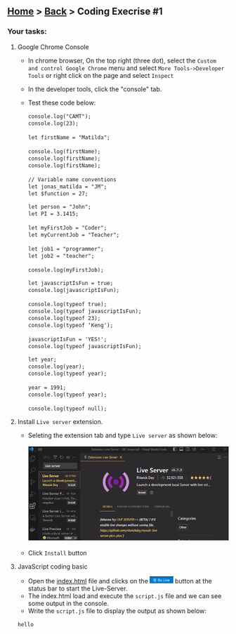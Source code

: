 ## [Home](../../../README.md) > [Back](../lesson.md) > Coding Execrise #1

### Your tasks:

1. Google Chrome Console

   - In chrome browser, On the top right (three dot), select the `Custom and control Google Chrome` menu and select `More Tools->Developer Tools` or right click on the page and select `Inspect`
   - In the developer tools, click the "console" tab.
   - Test these code below:

     ```
     console.log("CAMT");
     console.log(23);

     let firstName = "Matilda";

     console.log(firstName);
     console.log(firstName);
     console.log(firstName);

     // Variable name conventions
     let jonas_matilda = "JM";
     let $function = 27;
     ```

     ```
     let person = "John";
     let PI = 3.1415;

     let myFirstJob = "Coder";
     let myCurrentJob = "Teacher";

     let job1 = "programmer";
     let job2 = "teacher";

     console.log(myFirstJob);
     ```

     ```
     let javascriptIsFun = true;
     console.log(javascriptIsFun);

     console.log(typeof true);
     console.log(typeof javascriptIsFun);
     console.log(typeof 23);
     console.log(typeof ‘Keng');

     javascriptIsFun = 'YES!';
     console.log(typeof javascriptIsFun);
     ```

     ```
     let year;
     console.log(year);
     console.log(typeof year);

     year = 1991;
     console.log(typeof year);

     console.log(typeof null);
     ```

2. Install `Live server` extension.
   - Seleting the extension tab and type `Live server` as shown below:
     <br/><br/><img width="600" src="imgs/img-1.png"><br/><br/>
   - Click `Install` button
3. JavaScript coding basic
   - Open the [index.html](index.html) file and clicks on the <img height="16" src="imgs/img.png"> button at the status bar to start the Live-Server.
   - The index.html load and execute the `script.js` file and we can see some output in the console.
   - Write the `script.js` file to display the output as shown below:
   ```
   hello
   ```

